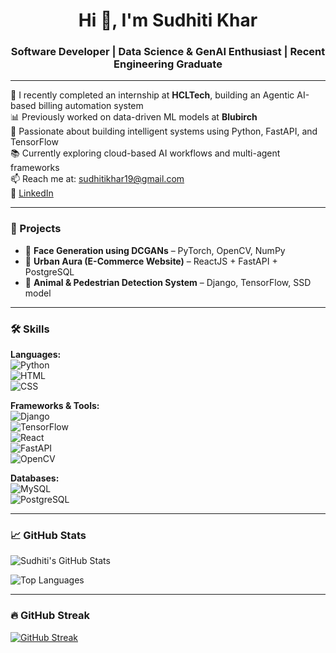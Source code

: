 <h1 align="center">Hi 👋, I'm Sudhiti Khar</h1>
<h3 align="center">Software Developer | Data Science & GenAI Enthusiast | Recent Engineering Graduate</h3>

---

🔭 I recently completed an internship at **HCLTech**, building an Agentic AI-based billing automation system  
📊 Previously worked on data-driven ML models at **Blubirch**  
🚀 Passionate about building intelligent systems using Python, FastAPI, and TensorFlow  
📚 Currently exploring cloud-based AI workflows and multi-agent frameworks  
📫 Reach me at: [sudhitikhar19@gmail.com](mailto:sudhitikhar19@gmail.com)  
🔗 [LinkedIn](https://www.linkedin.com/in/sudhiti-khar-2343b6229)

---

### 💼 Projects

- 🔹 **Face Generation using DCGANs** – PyTorch, OpenCV, NumPy  
- 🔹 **Urban Aura (E-Commerce Website)** – ReactJS + FastAPI + PostgreSQL  
- 🔹 **Animal & Pedestrian Detection System** – Django, TensorFlow, SSD model

---

### 🛠️ Skills

**Languages:**  
![Python](https://img.shields.io/badge/Python-3776AB?style=for-the-badge&logo=python&logoColor=white)  
![HTML](https://img.shields.io/badge/HTML5-E34F26?style=for-the-badge&logo=html5&logoColor=white)  
![CSS](https://img.shields.io/badge/CSS3-1572B6?style=for-the-badge&logo=css3&logoColor=white)

**Frameworks & Tools:**  
![Django](https://img.shields.io/badge/Django-092E20?style=for-the-badge&logo=django&logoColor=white)  
![TensorFlow](https://img.shields.io/badge/TensorFlow-FF6F00?style=for-the-badge&logo=tensorflow&logoColor=white)  
![React](https://img.shields.io/badge/React-20232A?style=for-the-badge&logo=react)  
![FastAPI](https://img.shields.io/badge/FastAPI-005571?style=for-the-badge&logo=fastapi)  
![OpenCV](https://img.shields.io/badge/OpenCV-5C3EE8?style=for-the-badge&logo=opencv&logoColor=white)

**Databases:**  
![MySQL](https://img.shields.io/badge/MySQL-00758F?style=for-the-badge&logo=mysql)  
![PostgreSQL](https://img.shields.io/badge/PostgreSQL-316192?style=for-the-badge&logo=postgresql)

---

### 📈 GitHub Stats

![Sudhiti's GitHub Stats](https://github-readme-stats.vercel.app/api?username=sudhiti19&show_icons=true&theme=radical)

![Top Languages](https://github-readme-stats.vercel.app/api/top-langs/?username=sudhiti19&layout=compact&theme=radical)

---


### 🔥 GitHub Streak

[![GitHub Streak](https://streak-stats.demolab.com?user=sudhiti19&theme=radical)](https://git.io/streak-stats)
